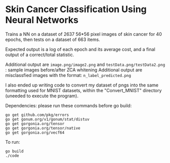 # Skin Cancer Classification Using Neural Networks

Trains a NN on a dataset of 2637 56*56 pixel images of skin cancer for 40 epochs, then tests on a dataset of 663 items. 

Expected output is a log of each epoch and its average cost, and a final output of a correct/total statistic.

Additional output are 
`image.png/image2.png` and `testData.png/testData2.png` : sample images before/after ZCA whitening
Additional output are misclassfied images with the format: `n_label_predicted.png`

I also ended up writing code to convert my dataset of pngs into the same formatting used for MNIST datasets, within the "Convert_MNIST" directory (uneeded to execute the program).

Dependencies: please run these commands before go build:
```
go get github.com/pkg/errors
go get gonum.org/v1/gonum/stat/distuv
go get gorgonia.org/tensor
go get gorgonia.org/tensor/native
go get gorgonia.org/vecf64
```

To run: 
```
go build
./code
```

